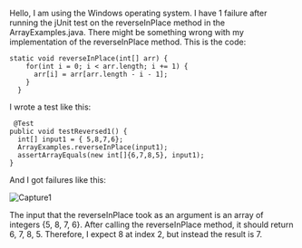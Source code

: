 Hello, I am using the Windows operating system. I have 1 failure after running the jUnit test on the reverseInPlace method in the ArrayExamples.java. There might be something wrong with my implementation of the reverseInPlace method. 
This is the code:

```
static void reverseInPlace(int[] arr) {
    for(int i = 0; i < arr.length; i += 1) {
      arr[i] = arr[arr.length - i - 1];
    }
  }
  ```
  
  I wrote a test like this:
  
  ```
   @Test
  public void testReversed1() {
    int[] input1 = { 5,8,7,6};
    ArrayExamples.reverseInPlace(input1);
    assertArrayEquals(new int[]{6,7,8,5}, input1);
  }
  ```
  
  And I got failures like this:
  
  ![Capture1](https://github.com/LipengSheng33/cse15l-lab-reports/assets/130394449/b50827bc-5ac2-4320-b517-adb1d570e273)

The input that the reverseInPlace took as an argument is an array of integers {5, 8, 7, 6}. After calling the reverseInPlace method, it should return 6, 7, 8, 5.
Therefore, I expect 8 at index 2, but instead the result is 7.
